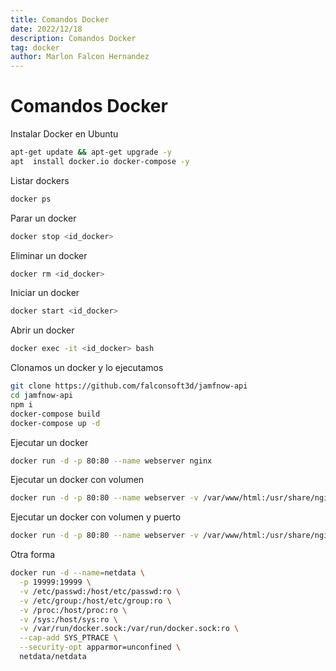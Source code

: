 ```yaml
---
title: Comandos Docker
date: 2022/12/18
description: Comandos Docker
tag: docker
author: Marlon Falcon Hernandez
---
```


# Comandos Docker

Instalar Docker en Ubuntu

```bash
apt-get update && apt-get upgrade -y
apt  install docker.io docker-compose -y
```

Listar dockers

```bash
docker ps
```

Parar un docker
```bash
docker stop <id_docker>
```

Eliminar un docker
```bash
docker rm <id_docker>
```

Iniciar un docker
```bash
docker start <id_docker>
```

Abrir un docker
```bash
docker exec -it <id_docker> bash
```

Clonamos un docker y lo ejecutamos
```bash
git clone https://github.com/falconsoft3d/jamfnow-api
cd jamfnow-api
npm i
docker-compose build
docker-compose up -d
```

Ejecutar un docker
```bash
docker run -d -p 80:80 --name webserver nginx
```

Ejecutar un docker con volumen
```bash
docker run -d -p 80:80 --name webserver -v /var/www/html:/usr/share/nginx/html nginx
```

Ejecutar un docker con volumen y puerto
```bash
docker run -d -p 80:80 --name webserver -v /var/www/html:/usr/share/nginx/html nginx
```

Otra forma
```bash
docker run -d --name=netdata \
  -p 19999:19999 \
  -v /etc/passwd:/host/etc/passwd:ro \
  -v /etc/group:/host/etc/group:ro \
  -v /proc:/host/proc:ro \
  -v /sys:/host/sys:ro \
  -v /var/run/docker.sock:/var/run/docker.sock:ro \
  --cap-add SYS_PTRACE \
  --security-opt apparmor=unconfined \
  netdata/netdata
```
